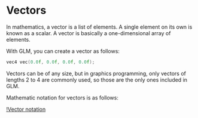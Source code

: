 # Vectors

In mathematics, a vector is a list of elements. A single element on its own is known as a scalar. A vector is basically a one-dimensional array of elements.

With GLM, you can create a vector as follows:

```c++
vec4 vec(0.0f, 0.0f, 0.0f, 0.0f);
```

Vectors can be of any size, but in graphics programming, only vectors of lengths 2 to 4 are commonly used, so those are the only ones included in GLM.

Mathematic notation for vectors is as follows:

[!Vector notation](images/2-vector_notation.svg)
